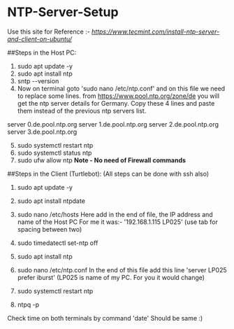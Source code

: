 # NTP-Server-Setup


Use this site for Reference :- *https://www.tecmint.com/install-ntp-server-and-client-on-ubuntu/*

##Steps in the Host PC:
1) sudo apt update -y
2) sudo apt install ntp 
3) sntp --version
4) Now on terminal goto 'sudo nano /etc/ntp.conf' and on this file we need to replace some lines.
from https://www.pool.ntp.org/zone/de you will get the ntp server details for Germany. Copy these 4 lines and paste them instead of the previous ntp servers list.

server 0.de.pool.ntp.org
server 1.de.pool.ntp.org
server 2.de.pool.ntp.org
server 3.de.pool.ntp.org

5) sudo systemctl restart ntp
6) sudo systemctl status ntp
7) sudo ufw allow ntp 
**Note - No need of Firewall commands** 

##Steps in the Client (Turtlebot): 
(All steps can be done with ssh also)
1) sudo apt update -y
2) sudo apt install ntpdate
3) sudo nano /etc/hosts
Here add in the end of file, the IP address and name of the Host PC
For me it was:- '192.168.1.115  LP025'
(use tab for spacing between two) 

4) sudo timedatectl set-ntp off
5) sudo apt install ntp
6) sudo nano /etc/ntp.conf
In the end of this file add this line 'server LP025 prefer iburst'
(LP025 is name of my PC. For you it would change)
7) sudo systemctl restart ntp
8) ntpq -p

Check time on both terminals by command 'date'
Should be same :)
